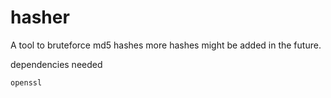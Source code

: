 # hasher
A tool to bruteforce md5 hashes
more hashes might be added in the future.

dependencies needed
```
openssl
```
